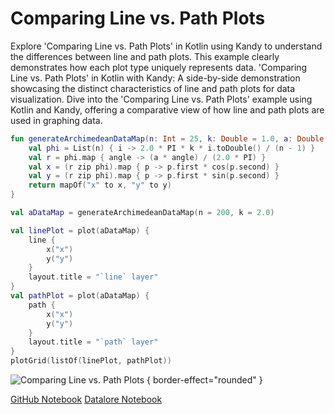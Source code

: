 # Comparing Line vs. Path Plots

<web-summary>
Explore 'Comparing Line vs. Path Plots' in Kotlin using Kandy to understand the differences between line and path plots.
This example clearly demonstrates how each plot type uniquely represents data.
</web-summary>

<card-summary>
'Comparing Line vs. Path Plots' in Kotlin with Kandy:
A side-by-side demonstration showcasing the distinct characteristics of line and path plots for data visualization.
</card-summary>

<link-summary>
Dive into the 'Comparing Line vs. Path Plots' example using Kotlin and Kandy,
offering a comparative view of how line and path plots are used in graphing data.
</link-summary>

<!---IMPORT org.jetbrains.kotlinx.kandy.letsplot.samples.Lines-->

<!---FUN line_and_path_comp_1-->

```kotlin
fun generateArchimedeanDataMap(n: Int = 25, k: Double = 1.0, a: Double = 1.0): Map<String, List<Double>> {
    val phi = List(n) { i -> 2.0 * PI * k * i.toDouble() / (n - 1) }
    val r = phi.map { angle -> (a * angle) / (2.0 * PI) }
    val x = (r zip phi).map { p -> p.first * cos(p.second) }
    val y = (r zip phi).map { p -> p.first * sin(p.second) }
    return mapOf("x" to x, "y" to y)
}

val aDataMap = generateArchimedeanDataMap(n = 200, k = 2.0)
```

<!---END-->

<!---FUN line_and_path_comp_2-->

```kotlin
val linePlot = plot(aDataMap) {
    line {
        x("x")
        y("y")
    }
    layout.title = "`line` layer"
}
val pathPlot = plot(aDataMap) {
    path {
        x("x")
        y("y")
    }
    layout.title = "`path` layer"
}
plotGrid(listOf(linePlot, pathPlot))
```

<!---END-->

![Comparing Line vs. Path Plots](line_and_path_comp.svg) { border-effect="rounded" }

<seealso style="cards">
       <category ref="example-ktnb">
           <a href="https://github.com/Kotlin/kandy/blob/main/examples/notebooks/lets-plot/samples/line/comparing_line_vs_path_plots.ipynb" summary="View the notebook on our GitHub repository">GitHub Notebook</a>
           <a href="https://datalore.jetbrains.com/report/static/KQKedA4jDrKu63O53gEN0z/vNGa9Uj5CdUUmnC0bQwch0" summary="Experiment with this example on Datalore">Datalore Notebook</a>
       </category>
</seealso>
